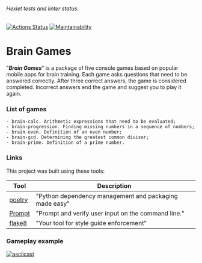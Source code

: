 ###### Hexlet tests and linter status:

[![Actions Status](https://github.com/WhiskeyBisquit/python-project-49/actions/workflows/hexlet-check.yml/badge.svg)](https://github.com/WhiskeyBisquit/python-project-49/actions)
[![Maintainability](https://api.codeclimate.com/v1/badges/e4a11d3d8606b89ef17b/maintainability)](https://codeclimate.com/github/WhiskeyBisquit/python-project-49/maintainability)

# Brain Games

"**_Brain Games_**" is a package of five console games based on popular mobile apps for brain training. Each game asks questions that need to be answered correctly. After three correct answers, the game is considered completed. Incorrect answers end the game and suggest you to play it again.

### List of games

    - brain-calc. Arithmetic expressions that need to be evaluated;
    - brain-progression. Finding missing numbers in a sequence of numbers;
    - brain-even. Definition of an even number;
    - brain-gcd. Determining the greatest common divisor;
    - brain-prime. Definition of a prime number.

### Links

This project was built using these tools:

| Tool                                     | Description                                            |
| ---------------------------------------- | ------------------------------------------------------ |
| [poetry](https://python-poetry.org/)     | "Python dependency management and packaging made easy" |
| [Prompt](https://prompt.readthedocs.io/) | "Prompt and verify user input on the command line."    |
| [flake8](https://flake8.pycqa.org/)      | "Your tool for style guide enforcement"                |

### Gameplay example

[![asciicast](https://asciinema.org/a/25opsAzSC4KWNpsZt8FB5Mf3L.svg)](https://asciinema.org/a/25opsAzSC4KWNpsZt8FB5Mf3L)
